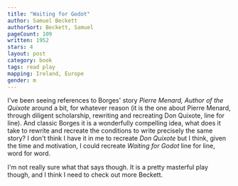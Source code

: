 ```yaml
---
title: "Waiting for Godot"
author: Samuel Beckett
authorSort: Beckett, Samuel
pageCount: 109
written: 1952
stars: 4
layout: post
category: book
tags: read play
mapping: Ireland, Europe
gender: m
---
```


I've been seeing references to Borges' story _Pierre Menard, Author of the Quixote_ around a bit, for whatever reason (it is the one about Pierre Menard, through diligent scholarship, rewriting and recreating Don Quixote, line for line). And classic Borges it is a wonderfully compelling idea, what does it take to rewrite and recreate the conditions to write precisely the same story? I don't think I have it in me to recreate _Don Quixote_ but I think, given the time and motivation, I could recreate _Waiting for Godot_ line for line, word for word.

I'm not really sure what that says though. It is a pretty masterful play though, and I think I need to check out more Beckett.
